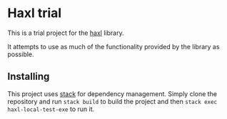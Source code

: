 # Haxl trial

This is a trial project for the [haxl](https://github.com/facebook/Haxl) library.

It attempts to use as much of the functionality provided by the library as possible.


## Installing

This project uses [stack](https://stackage.org) for dependency management. Simply clone the repository and run `stack build` to build the project and then `stack exec haxl-local-test-exe` to run it.
